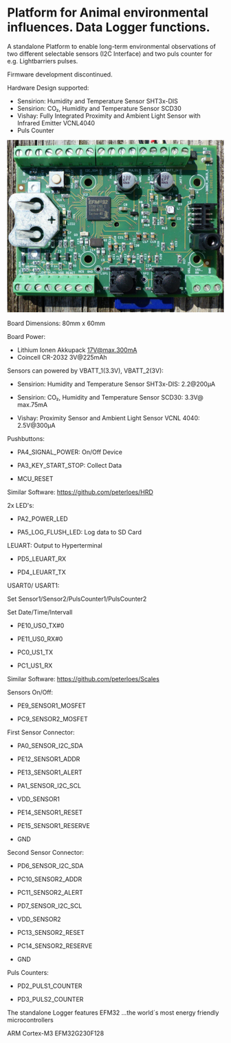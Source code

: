 # Platform for Animal environmental influences. Data Logger functions. 

A standalone Platform to enable long-term environmental observations
of two different selectable sensors (I2C Interface) and two puls counter for e.g. Lightbarriers pulses.

Firmware development discontinued.

Hardware Design supported:

- Sensirion: Humidity and Temperature Sensor SHT3x-DIS
- Sensirion: CO₂, Humidity and Temperature Sensor SCD30
- Vishay: Fully Integrated Proximity and Ambient Light Sensor with Infrared Emitter VCNL4040
- Puls Counter     	 

![My image](https://github.com/peterloes/Data_Logger/blob/main/Getting_Started_Tutorial/1_Electronic_board_top.jpg)

Board Dimensions: 80mm x 60mm

Board Power:
- Lithium Ionen Akkupack 17V@max.300mA
- Coincell CR-2032        3V@225mAh 

Sensors can powered by VBATT_1(3.3V), VBATT_2(3V):

- Sensirion: Humidity and Temperature Sensor SHT3x-DIS:        2.2@200µA

- Sensirion: CO₂, Humidity and Temperature Sensor SCD30:       3.3V@ max.75mA

- Vishay: Proximity Sensor and Ambient Light Sensor VCNL 4040: 2.5V@300µA

Pushbuttons:

- PA4_SIGNAL_POWER:   On/Off Device

- PA3_KEY_START_STOP: Collect Data

- MCU_RESET

Similar Software: https://github.com/peterloes/HRD

2x LED's:

- PA2_POWER_LED

- PA5_LOG_FLUSH_LED: Log data to SD Card

LEUART: Output to Hyperterminal

- PD5_LEUART_RX

- PD4_LEUART_TX

USART0/ USART1:

Set Sensor1/Sensor2/PulsCounter1/PulsCounter2

Set Date/Time/Intervall

- PE10_USO_TX#0

- PE11_US0_RX#0

- PC0_US1_TX

- PC1_US1_RX

Similar Software: https://github.com/peterloes/Scales

Sensors On/Off:

- PE9_SENSOR1_MOSFET

- PC9_SENSOR2_MOSFET

First Sensor Connector:

- PA0_SENSOR_I2C_SDA

- PE12_SENSOR1_ADDR

- PE13_SENSOR1_ALERT

- PA1_SENSOR_I2C_SCL

- VDD_SENSOR1

- PE14_SENSOR1_RESET

- PE15_SENSOR1_RESERVE

- GND

Second Sensor Connector:

- PD6_SENSOR_I2C_SDA

- PC10_SENSOR2_ADDR

- PC11_SENSOR2_ALERT

- PD7_SENSOR_I2C_SCL

- VDD_SENSOR2

- PC13_SENSOR2_RESET

- PC14_SENSOR2_RESERVE

- GND

Puls Counters:

- PD2_PULS1_COUNTER

- PD3_PULS2_COUNTER


The standalone Logger features EFM32 ...the world´s most energy friendly microcontrollers

ARM Cortex-M3 EFM32G230F128
